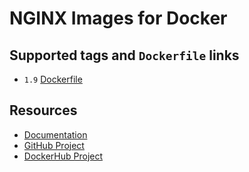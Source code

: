 # NGINX Images for Docker

## Supported tags and `Dockerfile` links

* `1.9` [Dockerfile](https://github.com/cornernote/docker-nginx/blob/1.9/Dockerfile)

## Resources

* [Documentation](https://github.com/cornernote/docker-nginx/tree/master/docs)
* [GitHub Project](https://github.com/cornernote/docker-nginx)
* [DockerHub Project](https://hub.docker.com/r/cornernote/nginx/)

